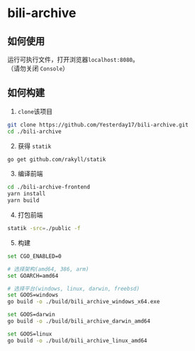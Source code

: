 # bili-archive

## 如何使用

运行可执行文件，打开浏览器`localhost:8080`。  
（请勿关闭 `Console`）

## 如何构建

1. `clone`该项目

```bash
git clone https://github.com/Yesterday17/bili-archive.git
cd ./bili-archive
```

2. 获得 `statik`

```bash
go get github.com/rakyll/statik
```

3. 编译前端

```bash
cd ./bili-archive-frontend
yarn install
yarn build
```

4. 打包前端

```bash
statik -src=./public -f
```

5. 构建

```bash
set CGO_ENABLED=0

# 选择架构(amd64, 386, arm)
set GOARCH=amd64

# 选择平台(windows, linux, darwin, freebsd)
set GOOS=windows
go build -o ./build/bili_archive_windows_x64.exe

set GOOS=darwin
go build -o ./build/bili_archive_darwin_amd64

set GOOS=linux
go build -o ./build/bili_archive_linux_amd64
```
